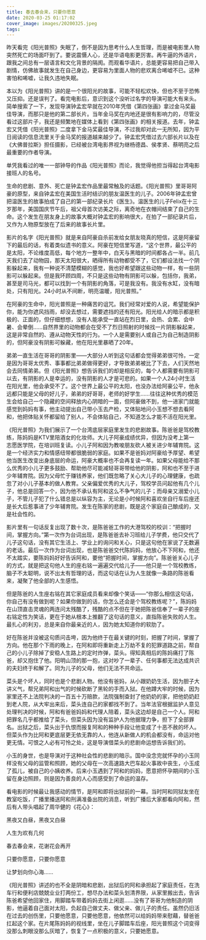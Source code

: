 ```yaml
---
title: 春去春会来，只要你愿意
date: 2020-03-25 01:17:02
cover_image: images/20200325.jpeg
tags:
---
```

昨天看完《阳光普照》失眠了，倒不是因为思考什么人生哲理，而是被电影里人物突然死亡的场面吓到了。要说震慑人心，还是华语电影更厉害。再牛逼的外语片，跟我之间总有一层语言和文化背景的隔阂。而观看华语片，总能更容易把自己带入剧情，仿佛故事就发生在自己身边，更容易为里面人物的悲欢离合唏嘘不已。这种害怕和唏嘘，让我久违地失眠。

本以为《阳光普照》讲的是一个很阳光的故事，可能不轻松欢快，但也不至于恐怖又压抑。还是误判了。看完电影后，意识到这个没听过名字的导演可能大有来头。简单搜索了一下，发现导演钟孟宏早就在2010年凭借《第四张画》拿过金马奖最佳导演，而那只是他的第二部长片。当年金马奖在内地还是很有影响力的，尽管没看过这部片子，我还是频繁地在媒体上看到《第四张画》的相关报道。去年，钟孟宏又凭借《阳光普照》二度拿下金马奖最佳导演，不过我却对此一无所知，因为平日阅读的信息流里关于金马奖的报道越来越少了。钟孟宏凭借过去六部长片以及在《大佛普拉斯》担任摄影，已经被台湾电影界视为继杨德昌、侯孝贤、蔡明亮之后最重要的作者导演。

单凭我看过的唯一一部钟导的作品《阳光普照》而论，我觉得他担当得起台湾电影接班人的名号。

生命的悲剧、意外、死亡是钟孟宏作品里最常触及的话题。《阳光普照》里哥哥阿豪的原型，来自钟孟宏在美国生活时结识的朋友温医生的儿子。2006年钟孟宏曾把温医生的故事拍成了自己的第一部纪录长片《医生》。温医生的儿子Felix在十三岁那年，美国国庆节午后，祖父母首次访美之际，离奇地在衣帽间结束了自己的生命。这个发生在朋友身上的故事大概对钟孟宏的影响很大，在拍了一部纪录片后，又作为人物原型放在了后来的故事长片里。

影片的名字《阳光普照》就是来自阿豪自杀前发给女朋友晓真的短信，这是阿豪留下的最后的话，有着类似遗书的意义。阿豪在短信里写道，“这个世界，最公平的是太阳，不论维度高低，每个地方一整年中，白天与黑暗的时间都各占一半。前几天我们去了动物园，那天太阳很大，晒得所有动物都受不了，它们都设法找一个阴影躲起来，我有一种说不清楚模糊的感觉，我也好希望跟这些动物一样，有一些阴影可以躲起来。但是我环顾四周，不只是这些动物有阴影可以躲，包括你，我弟，甚至是司马光，都可以找到一个有阴影的角落，可是我没有。我没有水缸，没有暗处，只有阳光。24小时从不间断，明亮温暖，阳光普照。”

在阿豪的生命中，阳光普照是一种痛苦的诅咒。我们经常对爱的人说，希望能保护你，能为你遮风挡雨，却没去想过，需要遮挡的还有阳光。阳光给人的暗示都是积极的、正面的，但仔细想想，没有人能承受一直站在烈日里，会热、会累、会中暑、会晕倒……自然界里的动物都会在受不了烈日照射的时候找一片阴影躲起来，这是非常自然的、遵从动物天性的行为。一个人是需要别人或自己为自己制造阴影的，但阿豪没有阴影可躲藏，他在阳光里暴晒了20年。

弟弟一直生活在哥哥的阴影里——大部分人听到这句话都会觉得弟弟很可怜，一定是因为哥哥太优秀、事事都比弟弟做得更好，才导致弟弟被比了下去，人们天然地会去同情弟弟。但《阳光普照》想告诉我们的却是相反的，每个人都需要有阴影可以去，有阴影的人是幸运的，没有阴影的人才是可悲的。如果一个人24小时生活在阳光里，他会承受不了。这个世界上最公平的太阳，也没办法给阿豪公平，他永远都只能是父母的好儿子，弟弟的好哥哥，老师的好学生……往往这种优秀的模范生会给自己一个隐藏的空间释放内心阴暗的一面，但阿豪做不到，他一进家门就能感觉到妈妈有事，他主动提出自己带小玉去产检，又体贴地问小玉想不想去看阿和，他把体贴关怀都留给了别人，不会体贴自己，不知道怎么才能不活在阳光里。

《阳光普照》为我们展示了一个台湾底层家庭里发生的悲剧故事。陈爸爸是驾校教练，陈妈妈是KTV里陪酒女的化妆师。大儿子阿豪成绩优异，但因为没考上第一志愿医学院，在培训班复读。小儿子阿和因为教唆朋友砍人被关进少年辅育院。这是一个经济实力和情感纽带都很脆弱的家庭。如果不是爸妈对阿豪给予厚望、希望他当医生改变出身底层的命运，阿豪大概率也不会再复读一年。如果父母能给不那么优秀的小儿子更多鼓励、帮助他尽可能减轻哥哥带给他的阴影，阿和也不至于进少年辅育院。因为父母忙于赚钱养家，他们既忽略了关心大儿子的心理健康，也疏忽了对小儿子基本的做人教育。父亲偏爱优秀的大儿子，驾校学员问起他有几个儿子，他总是回答一个，因为他不承认有阿和这么不争气的儿子；而母亲又溺爱小儿子，不管儿子犯了什么错总是以纵容为主，无论是小时候阿和喜欢坐自行车后座还是长大后惹事进了少年辅育院。发生在陈家的悲剧，既是这个家庭自己酿成的，又是社会性的。

影片里有一句话反复出现了数十次，是陈爸爸工作的大港驾校的校训：“把握时间，掌握方向。”第一次作为台词出现，是陈爸爸去补习班给儿子学费，他只交代了儿子这句话，没有其它生活上、学业上的询问和关心，只是这句他在家说了无数遍的老话。最后一次作为台词出现，也是陈爸爸交代陈妈妈，他放心不下阿和，他还不太踏实，要陈妈妈好好告诉阿和，要他“把握时间，掌握方向”。陈爸爸关心儿子的方式，就是把这句他人生的座右铭一遍遍交代给儿子——他只是一个驾校教练，脑子不太聪明，说不出太有哲理的话，而这句话在认为人生就像一条路的陈爸看来，凝聚了他全部的人生感悟。

但是陈爸的人生座右铭在其它家庭成员看来却像个笑话——“你那么相信这句话，你自己有没有做到呢？如果你做到的话，你怎么还会是个驾校教练呢？”，陈妈妈在山顶直击灵魂的两连问太残酷了，残酷的点不但在于她把陈爸信奉了一辈子的座右铭定性为笑话，更在于她从根本上推翻了这句话的意义，直指陈爸失败的人生。最扎心的利刃，总是来自你最亲近的人，因为她太知道你的软肋了。

好在陈爸并没被这句质问击垮，因为他终于在最关键的时刻，把握了时间，掌握了方向。他在那个下雨的晚上，在阿和即将重新走上万劫不复的犯罪道路之前，帮自己的小儿子除掉了安稳人生路上的定时炸弹，菜头。得知真相后的陈妈痛打了陈爸，却又抱住了他。阳明山顶的那一抱，这对吵了一辈子、任何事都无法达成共识的夫妇终于和解了。同为儿子的父母，他们无法不共命运。

菜头是个坏人，同时也是个悲剧人物。他没有爸妈，从小跟奶奶生活，因为胆子大讲义气，帮兄弟阿和出气的时候砍断了黑轮的手而入狱。在他蹲大牢的时候，因为家里还不上法院判决的一百五十万赔款，法院强制查封了他奶奶的家，把他奶奶赶到老人院，从大牢出来后，菜头连自己的家都找不到了。当年法官根据监护人意见处理判决的时候，阿和有爸爸妈妈和代理人陪着，菜头这边却是自己一个人。阿和把罪名几乎都推给了菜头，但菜头因为没有监护人为他据理力争，担下了全部罪名。出狱之后，菜头出于仇恨而报复阿和的种种手段让他变成了十恶不赦的坏人。但菜头作为比阿和更底层更无依无靠的人，他连从新做人的机会都没有，命运对他更无情。可恨之人必有可怜之处，这是导演借菜头的悲剧命运想告诉我们的。

小玉的身世，也是导演对于这种社会性的悲剧的暗示。国中没念完就怀孕的小玉同样没有父母的监管和照顾，她的父母在一次高速路大巴车起火事故中丧生，小玉成了孤儿，被自己的小姨收养。后来小玉遇到了阿和的妈妈，愿意把怀孕期间的小玉留在身边照顾，则是因为善良的人心而感受到了命运的温存。

看电影的时候最让我感动的情节，是阿和即将出狱前的一幕。当时阿和同狱友坐在教室吃饭，广播里播送阿和刑满准备出院的消息，听到广播后大家都看向阿和，然后有人带头唱起了周华健的《花心》：

黑夜又白昼，黑夜又白昼

人生为欢有几何

春去春会来，花谢花会再开

只要你愿意，只要你愿意

让梦划向你心海……

《阳光普照》讲述的也不全是阴暗和悲剧，出狱后的阿和承担起了家庭责任，在洗车行和便利店兢兢业业打两份工，想尽办法和菜头划清界限，从家里搬出去，告诉陈爸希望他回家住，用脚踏车带着妈妈去街上闲逛……没有了哥哥为他制造的阴影，他逼着自己面对太阳，负起自己做丈夫、做父亲、做儿子的责任。虽然仍旧活在过去的创伤里，只要他愿意，只要他愿意，他依然可以给妈妈带来慰藉，替爸爸扛起这个家。在片尾陈妈妈的视线里，坐在儿子脚踏车后座，阳光普照这个词变得没那么刺眼没那么灰暗了，恢复了一点积极的意义，只要她愿意。